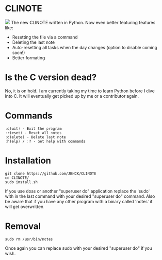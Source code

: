 # CLINOTE
![](demos/demo1.jpg)
The new CLINOTE written in Python. Now even better featuring features like:
- Resetting the file via a command
- Deleting the last note
- Auto-resetting all tasks when the day changes (option to disable coming soon!)
- Better formating
# Is the C version dead?
No, it is on hold. I am currently taking my time to learn Python before I dive into C. It will eventually get picked up by me or a contributor again.
# Commands
```
:q(uit) - Exit the program
:r(eset) - Reset all notes
:d(elete) - Delete last note
:h(elp) / :? - Get help with commands
```
# Installation
```
git clone https://github.com/JBNCK/CLINOTE
cd CLINOTE/
sudo install.sh
```
If you use doas or another "superuser do" application replace the 'sudo' with in the last command with your desired "superuser do" command. Also be aware that if you have any other program with a binary called 'notes' it will get overwritten.
# Removal
```
sudo rm /usr/bin/notes
```
Once again you can replace sudo with your desired "superuser do" if you wish.